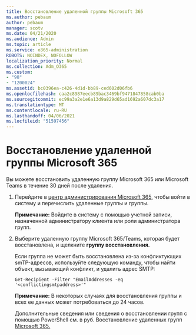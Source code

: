 ```yaml
---
title: Восстановление удаленной группы Microsoft 365
ms.author: pebaum
author: pebaum
manager: scotv
ms.date: 04/21/2020
ms.audience: Admin
ms.topic: article
ms.service: o365-administration
ROBOTS: NOINDEX, NOFOLLOW
localization_priority: Normal
ms.collection: Adm_O365
ms.custom:
- "98"
- "1200024"
ms.assetid: bc0396ea-c426-4d1d-bb89-ced602d06fb6
ms.openlocfilehash: caa2c8987eecb89bac3469bf9471847858cab0ba
ms.sourcegitcommit: ec99a3a2e1e6a13d9a829d65ad1692a607dc3a17
ms.translationtype: MT
ms.contentlocale: ru-RU
ms.lasthandoff: 04/06/2021
ms.locfileid: "51597456"
---
```

# <a name="restore-a-deleted-microsoft-365-group"></a>Восстановление удаленной группы Microsoft 365

Вы можете восстановить удаленную группу Microsoft 365 или Microsoft Teams в течение 30 дней после удаления.

1. Перейдите в [центр администрирования Microsoft 365,](https://aka.ms/RestoreDeletedGroup) чтобы войти в систему и перечислить удаленные группы и группы.

    **Примечание:** Войдите в систему с помощью учетной записи, назначенной администратору клиента или роли администратора групп.

1. Выберите удаленную группу Microsoft 365/Teams, которая будет восстановлена, и щелкните **группу восстановления.**

    Если группа не может быть восстановлена из-за конфликтующих smTP-адресов, используйте следующую команду, чтобы найти объект, вызывающий конфликт, и удалить адрес SMTP:

    `Get-Recipient -Filter "EmailAddresses -eq '<conflictingsmtpaddress>'"`

    **Примечание:** В некоторых случаях для восстановления группы и всех ее данных может потребоваться до 24 часов.

    Дополнительные сведения или сведения о восстановлении групп с помощью PowerShell см. в руб. Восстановление удаленных групп [Microsoft 365.](https://go.microsoft.com/fwlink/?linkid=867802)